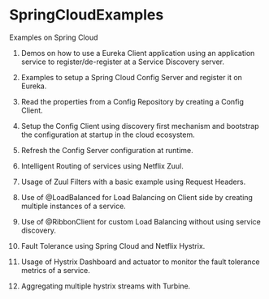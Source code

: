 # SpringCloudExamples
Examples on Spring Cloud

1. Demos on how to use a Eureka Client application using an application service to register/de-register at a Service Discovery server.

2. Examples to setup a Spring Cloud Config Server and register it on Eureka.

3. Read the properties from a Config Repository by creating a Config Client.

4. Setup the Config Client using discovery first mechanism and bootstrap the configuration at startup in the cloud ecosystem.

5. Refresh the Config Server configuration at runtime.

6. Intelligent Routing of services using Netflix Zuul.

7. Usage of Zuul Filters with a basic example using Request Headers.

8. Use of @LoadBalanced for Load Balancing on Client side by creating multiple instances of a service.

9. Use of @RibbonClient for custom Load Balancing without using service discovery.

10. Fault Tolerance using Spring Cloud and Netflix Hystrix.

11. Usage of Hystrix Dashboard and actuator to monitor the fault tolerance metrics of a service.

12. Aggregating multiple hystrix streams with Turbine.


